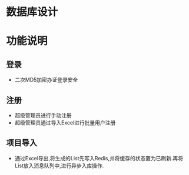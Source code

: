 # 数据库设计


# 功能说明
## 登录
- 二次MD5加密办证登录安全
## 注册
- 超级管理员进行手动注册
- 超级管理员通过导入Excel进行批量用户注册

## 项目导入
- 通过Excel导出,将生成的List先写入Redis,并将缓存的状态置为已刷新.再将List放入消息队列中,进行异步入库操作.

